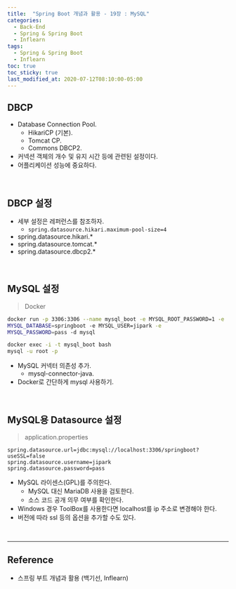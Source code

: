 ```yaml
---
title:  "Spring Boot 개념과 활용 - 19장 : MySQL"
categories:
  - Back-End
  - Spring & Spring Boot
  - Inflearn
tags:
  - Spring & Spring Boot
  - Inflearn
toc: true
toc_sticky: true
last_modified_at: 2020-07-12T08:10:00-05:00
---
```


## DBCP

* Database Connection Pool.
  * HikariCP (기본).
  * Tomcat CP.
  * Commons DBCP2.
* 커넥션 객체의 개수 및 유지 시간 등에 관련된 설정이다.
* 어플리케이션 성능에 중요하다.

<br>

## DBCP 설정

* 세부 설정은 레퍼런스를 참조하자.
  * ``spring.datasource.hikari.maximum-pool-size=4``
* spring.datasource.hikari.*
* spring.datasource.tomcat.*
* spring.datasource.dbcp2.*

<br>

## MySQL 설정

> Docker

```sh
docker run -p 3306:3306 --name mysql_boot -e MYSQL_ROOT_PASSWORD=1 -e
MYSQL_DATABASE=springboot -e MYSQL_USER=jipark -e
MYSQL_PASSWORD=pass -d mysql

docker exec -i -t mysql_boot bash
mysql -u root -p
```

* MySQL 커넥터 의존성 추가.
  * mysql-connector-java.
* Docker로 간단하게 mysql 사용하기.

<br>

## MySQL용 Datasource 설정

> application.properties

```properties
spring.datasource.url=jdbc:mysql://localhost:3306/springboot?useSSL=false
spring.datasource.username=jipark
spring.datasource.password=pass
```

* MySQL 라이센스(GPL)를 주의한다.
  * MySQL 대신 MariaDB 사용을 검토한다.
  * 소스 코드 공개 의무 여부를 확인한다.
* Windows 경우 ToolBox를 사용한다면 localhost를 ip 주소로 변경해야 한다.
* 버전에 따라 ssl 등의 옵션을 추가할 수도 있다.

<br>

---

## Reference

* 스프링 부트 개념과 활용 (백기선, Inflearn)
